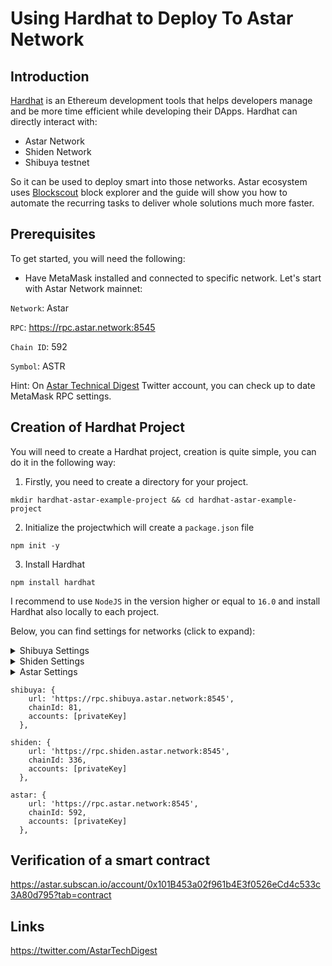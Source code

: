 # Using Hardhat to Deploy To Astar Network

## Introduction

[Hardhat](https://hardhat.org/) is an Ethereum development tools that helps developers manage and be more time efficient while developing their DApps. Hardhat can directly interact with:
- Astar Network
- Shiden Network
- Shibuya testnet

So it can be used to deploy smart into those networks. Astar ecosystem uses [Blockscout](https://blockscout.com/astar/) block explorer and the guide will show you how to automate the recurring tasks to deliver whole solutions much more faster. 

## Prerequisites

To get started, you will need the following:

- Have MetaMask installed and connected to specific network. Let's start with Astar Network mainnet:

`Network`: Astar

`RPC`: https://rpc.astar.network:8545

`Chain ID`: 592

`Symbol`: ASTR

Hint: On [Astar Technical Digest](https://twitter.com/AstarTechDigest) Twitter account, you can check up to date MetaMask RPC settings.

## Creation of Hardhat Project

You will need to create a Hardhat project, creation is quite simple, you can do it in the following way:

1. Firstly, you need to create a directory for your project.

`mkdir hardhat-astar-example-project && cd hardhat-astar-example-project`

2. Initialize the projectwhich will create a `package.json` file

`npm init -y`

3. Install Hardhat
   
`npm install hardhat`

I recommend to use `NodeJS` in the version higher or equal to `16.0` and install Hardhat also locally to each project.

Below, you can find settings for networks (click to expand):

<details><summary>Shibuya Settings</summary>
<p>
   
   ```
   Network Name:  Shibuya
   RPC: https://rpc.shibuya.astar.network:8545
   Chain ID: 81
   Currency Symbol: SBY
   Block explorer: https://blockscout.com/shibuya/
   ```

</p>
</details>

<details><summary>Shiden Settings</summary>
<p>
   
   ```
   Network Name:  Shiden
   RPC: https://rpc.shiden.astar.network:8545
   Chain ID: 336
   Currency Symbol: SDN
   Block explorer: https://blockscout.com/shiden
   ```

</p>
</details>

<details><summary>Astar Settings</summary>
<p>
   
   ```
   Network Name:  Astar Network
   RPC: https://rpc.astar.network:8545
   Chain ID: 592
   Currency Symbol: ASTR
   Block explorer: https://blockscout.com/astar
   ```

</p>
</details>

```
shibuya: {
    url: 'https://rpc.shibuya.astar.network:8545',
    chainId: 81,
    accounts: [privateKey]
  },
```

```
shiden: {
    url: 'https://rpc.shiden.astar.network:8545',
    chainId: 336,
    accounts: [privateKey]
  },
```

```
astar: {
    url: 'https://rpc.astar.network:8545',
    chainId: 592,
    accounts: [privateKey]
  },
```

## Verification of a smart contract

https://astar.subscan.io/account/0x101B453a02f961b4E3f0526eCd4c533c3A80d795?tab=contract

## Links

https://twitter.com/AstarTechDigest

